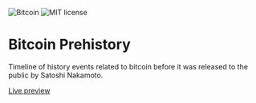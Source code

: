 ![Bitcoin](https://img.shields.io/badge/bitcoin-btc-orange) ![MIT license](https://img.shields.io/badge/license-MIT-blue)

# Bitcoin Prehistory

Timeline of history events related to bitcoin before it was released to the public by Satoshi Nakamoto.

[Live preview](https://bitcoinstan.io/prehistory)
